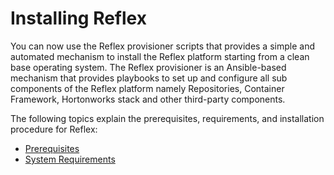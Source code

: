 # Installing Reflex

You can now use the Reflex provisioner scripts that provides a simple and automated mechanism to install the Reflex platform starting from a clean base operating system. The Reflex provisioner is an Ansible-based mechanism that provides playbooks to set up and configure all sub components of the Reflex platform namely Repositories, Container Framework, Hortonworks stack and other third-party components.

The following topics explain the prerequisites, requirements, and installation procedure for Reflex:
* [Prerequisites](https://github.com/Guavus/tp-demo/blob/master/docs/InstallingReflex/Prerequisites.md)
* [System Requirements](https://github.com/Guavus/tp-demo/blob/master/docs/InstallingReflex/SystemRequirements.md)
